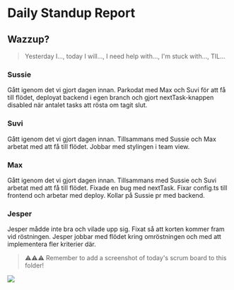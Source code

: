 # Daily Standup Report

## Wazzup?
> Yesterday I…, today I will…, I need help with…, I'm stuck with…, TIL…

### Sussie
Gått igenom det vi gjort dagen innan. Parkodat med Max och Suvi för att få till flödet, deployat backend i egen branch och gjort nextTask-knappen disabled när antalet tasks att rösta om tagit slut.

### Suvi
Gått igenom det vi gjort dagen innan. Tillsammans med Sussie och Max arbetat med att få till flödet. Jobbar med stylingen i team view. 

### Max
Gått igenom det vi gjort dagen innan. Tillsammans med Sussie och Suvi arbetat med att få till flödet. Fixade en bug med nextTask. Fixar config.ts till frontend och arbetar med deploy. Kollar på Sussie pr med backend.

### Jesper
Jesper mådde inte bra och vilade upp sig. Fixat så att korten kommer fram vid röstningen. Jesper jobbar med flödet kring omröstningen och med att implementera fler kriterier där.


> ⚠️⚠️⚠️ Remember to add a screenshot of today's scrum board to this folder!
<img src="https://github.com/Medieinstitutet/fed22d-agila-planning-poker-lack/blob/develop/frontend/public/daily_screenshots_scrum_board/20230511.png">